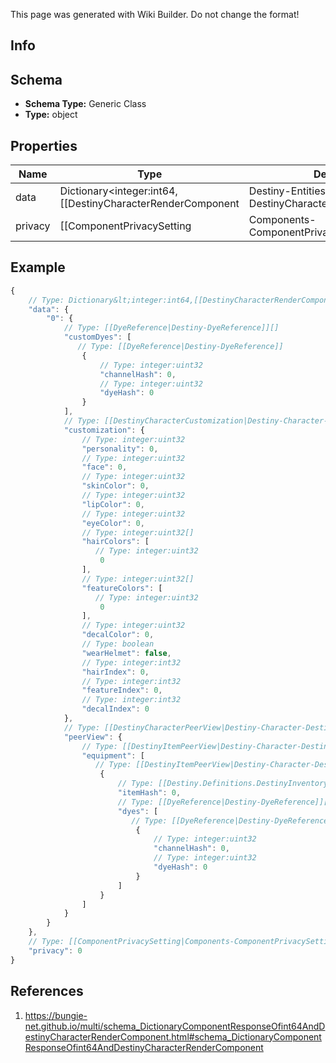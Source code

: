 <span class="wiki-builder">This page was generated with Wiki Builder. Do not change the format!</span>

## Info

## Schema
* **Schema Type:** Generic Class
* **Type:** object

## Properties
Name | Type | Description
---- | ---- | -----------
data | Dictionary&lt;integer:int64,[[DestinyCharacterRenderComponent|Destiny-Entities-Characters-DestinyCharacterRenderComponent]]&gt; | 
privacy | [[ComponentPrivacySetting|Components-ComponentPrivacySetting]]:Enum | 

## Example
```javascript
{
    // Type: Dictionary&lt;integer:int64,[[DestinyCharacterRenderComponent|Destiny-Entities-Characters-DestinyCharacterRenderComponent]]&gt;
    "data": {
        "0": {
            // Type: [[DyeReference|Destiny-DyeReference]][]
            "customDyes": [
               // Type: [[DyeReference|Destiny-DyeReference]]
                {
                    // Type: integer:uint32
                    "channelHash": 0,
                    // Type: integer:uint32
                    "dyeHash": 0
                }
            ],
            // Type: [[DestinyCharacterCustomization|Destiny-Character-DestinyCharacterCustomization]]
            "customization": {
                // Type: integer:uint32
                "personality": 0,
                // Type: integer:uint32
                "face": 0,
                // Type: integer:uint32
                "skinColor": 0,
                // Type: integer:uint32
                "lipColor": 0,
                // Type: integer:uint32
                "eyeColor": 0,
                // Type: integer:uint32[]
                "hairColors": [
                   // Type: integer:uint32
                    0
                ],
                // Type: integer:uint32[]
                "featureColors": [
                   // Type: integer:uint32
                    0
                ],
                // Type: integer:uint32
                "decalColor": 0,
                // Type: boolean
                "wearHelmet": false,
                // Type: integer:int32
                "hairIndex": 0,
                // Type: integer:int32
                "featureIndex": 0,
                // Type: integer:int32
                "decalIndex": 0
            },
            // Type: [[DestinyCharacterPeerView|Destiny-Character-DestinyCharacterPeerView]]
            "peerView": {
                // Type: [[DestinyItemPeerView|Destiny-Character-DestinyItemPeerView]][]
                "equipment": [
                   // Type: [[DestinyItemPeerView|Destiny-Character-DestinyItemPeerView]]
                    {
                        // Type: [[Destiny.Definitions.DestinyInventoryItemDefinition|Destiny-Definitions-DestinyInventoryItemDefinition]]:integer:uint32
                        "itemHash": 0,
                        // Type: [[DyeReference|Destiny-DyeReference]][]
                        "dyes": [
                           // Type: [[DyeReference|Destiny-DyeReference]]
                            {
                                // Type: integer:uint32
                                "channelHash": 0,
                                // Type: integer:uint32
                                "dyeHash": 0
                            }
                        ]
                    }
                ]
            }
        }
    },
    // Type: [[ComponentPrivacySetting|Components-ComponentPrivacySetting]]:Enum
    "privacy": 0
}

```

## References
1. https://bungie-net.github.io/multi/schema_DictionaryComponentResponseOfint64AndDestinyCharacterRenderComponent.html#schema_DictionaryComponentResponseOfint64AndDestinyCharacterRenderComponent
